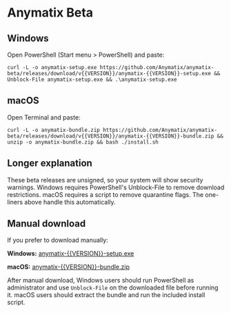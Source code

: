 Anymatix Beta
=============

Windows
-------
Open PowerShell (Start menu > PowerShell) and paste:
```
curl -L -o anymatix-setup.exe https://github.com/Anymatix/anymatix-beta/releases/download/v{{VERSION}}/anymatix-{{VERSION}}-setup.exe && Unblock-File anymatix-setup.exe && .\anymatix-setup.exe
```

macOS
-----
Open Terminal and paste:
```
curl -L -o anymatix-bundle.zip https://github.com/Anymatix/anymatix-beta/releases/download/v{{VERSION}}/anymatix-{{VERSION}}-bundle.zip && unzip -o anymatix-bundle.zip && bash ./install.sh
```

Longer explanation
------------------
These beta releases are unsigned, so your system will show security warnings. Windows requires PowerShell's Unblock-File to remove download restrictions. macOS requires a script to remove quarantine flags. The one-liners above handle this automatically.

Manual download
---------------
If you prefer to download manually:

**Windows:** [anymatix-{{VERSION}}-setup.exe](https://github.com/Anymatix/anymatix-beta/releases/download/v{{VERSION}}/anymatix-{{VERSION}}-setup.exe)

**macOS:** [anymatix-{{VERSION}}-bundle.zip](https://github.com/Anymatix/anymatix-beta/releases/download/v{{VERSION}}/anymatix-{{VERSION}}-bundle.zip)

After manual download, Windows users should run PowerShell as administrator and use `Unblock-File` on the downloaded file before running it. macOS users should extract the bundle and run the included install script.